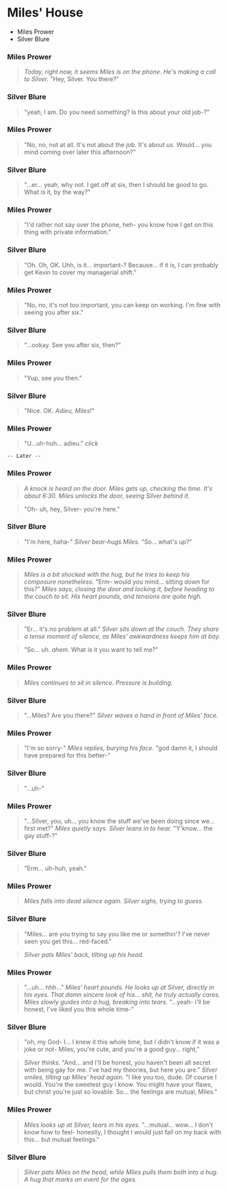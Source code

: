 # Miles' House
- Miles Prower
- Silver Blure

### Miles Prower

> *Today, right now, it seems Miles is on the phone. He's making a call to Silver.* "Hey, Silver. You there?"

### Silver Blure

> "yeah, I am. Do you need something? Is this about your old job-?"

### Miles Prower

> "No, no, not at all. It's not about the job. It's about *us.* Would... you mind coming over later this afternoon?"

### Silver Blure

> "...er... yeah, why not. I get off at six, then I should be good to go. What is it, by the way?"

### Miles Prower

> "I'd rather not say over the phone, heh- you know how I get on this thing with private information."

### Silver Blure

> "Oh. Oh, OK. Uhh, is it... important-? Because... if it is, I can probably get Kevin to cover my managerial shift."

### Miles Prower

> "No, no, it's not too important, you can keep on working. I'm fine with seeing you after six."

### Silver Blure

> "...ookay. See you after six, then?"

### Miles Prower

> "Yup, see you then."

### Silver Blure

> "Nice. OK. *Adieu, Miles!*"

### Miles Prower

> "U...uh-huh... adieu." *click*

    -- Later --

### Miles Prower

> *A knock is heard on the door. Miles gets up, checking the time. It's about 6:30. Miles unlocks the door, seeing Silver behind it.*

> "Oh- uh, hey, Silver- you're here."

### Silver Blure

> "I'm here, haha-" *Silver bear-hugs Miles.* "So... what's up?"

### Miles Prower

> *Miles is a bit shocked with the hug, but he tries to keep his composure nonetheless.* "Erm- would you mind... sitting down for this?" *Miles says, closing the door and locking it, before heading to the couch to sit. His heart pounds, and tensions are quite high.*

### Silver Blure

> "Er... it's.no problem at all." *Silver sits down at the couch. They share a tense moment of silence, as Miles' awkwardness keeps him at bay.*

> "So... uh. *ahem*. What is it you want to tell me?"

### Miles Prower

> *Miles continues to sit in silence. Pressure is building.*

### Silver Blure

> "...Miles? Are you there?" *Silver waves a hand in front of Miles' face.*

### Miles Prower

> "I'm so sorry-" *Miles replies, burying his face.* "god damn it, I should have prepared for this better-"

### Silver Blure

> "...uh-"

### Miles Prower

> "...Silver, you, uh... you know the stuff we've been doing since we... first met?" *Miles quietly says. Silver leans in to hear.* "Y'know... the gay stuff-?"

### Silver Blure

> "Erm... uh-huh, yeah."

### Miles Prower

> *Miles falls into dead silence again. Silver sighs, trying to guess.*

### Silver Blure

> "Miles... are you trying to say you like me or somethin'? I've never seen you get this... red-faced."

> *Silver pats Miles' back, tilting up his head.*

### Miles Prower

> "...uh... hhh..." *Miles' heart pounds. He looks up at Silver, directly in his eyes. That damn sincere look of his... shit, he truly actually cares. Miles slowly guides into a hug, breaking into tears.* "...yeah- i'll be honest, I've liked you this whole time-"

### Silver Blure

> "oh, my God- I... I knew it this whole time, but I didn't know if it was a joke or not- Miles, you're cute, and you're a good guy... right,"

> *Silver thinks.* "And... and I'll be honest, you haven't been all secret with being gay for me. I've had my theories, but here you are." *Silver smiles, tilting up Miles' head again.* "I like you too, dude. Of course I would. You're the sweetest guy I know. You might have your flaws, but christ you're just so lovable. So... the feelings are mutual, Miles."

### Miles Prower

> *Miles looks up at Silver, tears in his eyes.* "...mutual... wow... I don't know how to feel- honestly, I thought I would just fall on my back with this... but mutual feelings."

### Silver Blure

> *Silver pats Miles on the head, while Miles pulls them both into a hug. A hug that marks an event for the ages.*
